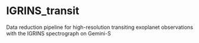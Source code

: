 # IGRINS_transit
Data reduction pipeline for high-resolution transiting exoplanet observations with the IGRINS spectrograph on Gemini-S
